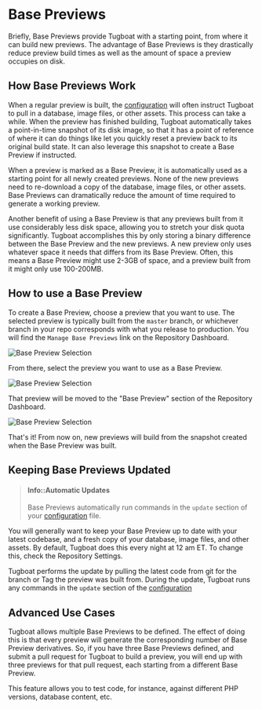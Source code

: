 # Base Previews

Briefly, Base Previews provide Tugboat with a starting point, from where it can
build new previews. The advantage of Base Previews is they drastically reduce
preview build times as well as the amount of space a preview occupies on disk.

## How Base Previews Work

When a regular preview is built, the
[configuration](../../configuring-tugboat/index.md) will often instruct Tugboat
to pull in a database, image files, or other assets. This process can take a
while. When the preview has finished building, Tugboat automatically takes a
point-in-time snapshot of its disk image, so that it has a point of reference of
where it can do things like let you quickly reset a preview back to its original
build state. It can also leverage this snapshot to create a Base Preview if
instructed.

When a preview is marked as a Base Preview, it is automatically used as a
starting point for all newly created previews. None of the new previews need to
re-download a copy of the database, image files, or other assets. Base Previews
can dramatically reduce the amount of time required to generate a working
preview.

Another benefit of using a Base Preview is that any previews built from it use
considerably less disk space, allowing you to stretch your disk quota
significantly. Tugboat accomplishes this by only storing a binary difference
between the Base Preview and the new previews. A new preview only uses whatever
space it needs that differs from its Base Preview. Often, this means a Base
Preview might use 2-3GB of space, and a preview built from it might only use
100-200MB.

## How to use a Base Preview

To create a Base Preview, choose a preview that you want to use. The selected
preview is typically built from the `master` branch, or whichever branch in your
repo corresponds with what you release to production. You will find the
`Manage Base Previews` link on the Repository Dashboard.

![Base Preview Selection](_images/base-preview-before.png)

From there, select the preview you want to use as a Base Preview.

![Base Preview Selection](_images/base-preview-select.png)

That preview will be moved to the "Base Preview" section of the Repository
Dashboard.

![Base Preview Selection](_images/base-preview-after.png)

That's it! From now on, new previews will build from the snapshot created when
the Base Preview was built.

## Keeping Base Previews Updated

> #### Info::Automatic Updates
>
> Base Previews automatically run commands in the `update` section of your
> [configuration](../../configuring-tugboat/index.md) file.

You will generally want to keep your Base Preview up to date with your latest
codebase, and a fresh copy of your database, image files, and other assets. By
default, Tugboat does this every night at 12 am ET. To change this, check the
Repository Settings.

Tugboat performs the update by pulling the latest code from git for the branch
or Tag the preview was built from. During the update, Tugboat runs any commands
in the `update` section of the
[configuration](../../configuring-tugboat/index.md)

## Advanced Use Cases

Tugboat allows multiple Base Previews to be defined. The effect of doing this is
that every preview will generate the corresponding number of Base Preview
derivatives. So, if you have three Base Previews defined, and submit a pull
request for Tugboat to build a preview, you will end up with three previews for
that pull request, each starting from a different Base Preview.

This feature allows you to test code, for instance, against different PHP
versions, database content, etc.
